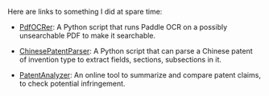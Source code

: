 Here are links to something I did at spare time:

- [PdfOCRer](https://github.com/msmarkgu/PdfOCRer): A Python script that runs Paddle OCR on a possibly unsearchable PDF to make it searchable. 

- [ChinesePatentParser](https://github.com/msmarkgu/ChinesePatentParser): A Python script that can parse a Chinese patent of invention type to extract fields, sections, subsections in it. 

- [PatentAnalyzer](https://gemlight.42web.io/patent_analysis.php): An online tool to summarize and compare patent claims, to check potential infringement.
